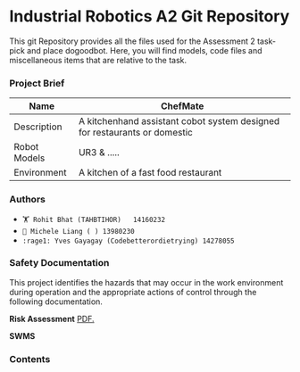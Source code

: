 
# Industrial Robotics A2 Git Repository 


This git Repository provides all the files used for the Assessment 2 task- pick and place dogoodbot. Here, you will find models, code files and miscellaneous items that are relative to the task.

### Project Brief
| Name  | ChefMate |
| ------------- | ------------- |
| Description  | A kitchenhand assistant cobot system designed for restaurants or domestic  |
| Robot Models  | UR3 & .....  |
| Environment  | A kitchen of a fast food restaurant  |

### Authors 
+ `🏋️ Rohit Bhat (TAHBTIHOR)   14160232` 
+ ` 🏯 Michele Liang ( ) 13980230 `
+ `:rage1: Yves Gayagay (Codebetterordietrying) 14278055 ` 


### Safety Documentation
This project identifies the hazards that may occur in the work environment during operation and the appropriate actions of control through the following documentation.

**Risk Assessment** 
<a href="" target="_blank">PDF.</a>

**SWMS**

### Contents

